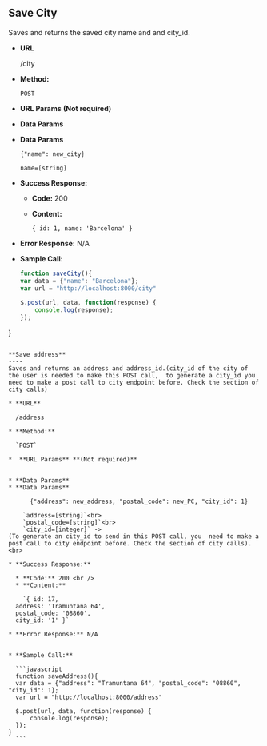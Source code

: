 
**Save City**
----
Saves and returns the saved city name and and city_id.

* **URL**

  /city

* **Method:**

  `POST`

*  **URL Params** **(Not required)**


* **Data Params**
* **Data Params**

      {"name": new_city}

    `name=[string]`<br>

* **Success Response:**

  * **Code:** 200 <br />
  * **Content:**

    `{ id: 1,
  name: 'Barcelona' }`

* **Error Response:** N/A


* **Sample Call:**

  ```javascript
  function saveCity(){
  var data = {"name": "Barcelona"};
  var url = "http://localhost:8000/city"

  $.post(url, data, function(response) {
      console.log(response);
  });
}
  ```

  **Save address**
  ----
  Saves and returns an address and address_id.(city_id of the city of the user is needed to make this POST call,  to generate a city_id you need to make a post call to city endpoint before. Check the section of city calls)

  * **URL**

    /address

  * **Method:**

    `POST`

  *  **URL Params** **(Not required)**


  * **Data Params**
  * **Data Params**

        {"address": new_address, "postal_code": new_PC, "city_id": 1}

      `address=[string]`<br>
      `postal_code=[string]`<br>
      `city_id=[integer]` ->
  (To generate an city_id to send in this POST call, you  need to make a post call to city endpoint before. Check the section of city calls).<br>

  * **Success Response:**

    * **Code:** 200 <br />
    * **Content:**

      `{ id: 17,
    address: 'Tramuntana 64',
    postal_code: '08860',
    city_id: '1' }`

  * **Error Response:** N/A


  * **Sample Call:**

    ```javascript
    function saveAddress(){
    var data = {"address": "Tramuntana 64", "postal_code": "08860", "city_id": 1};
    var url = "http://localhost:8000/address"

    $.post(url, data, function(response) {
        console.log(response);
    });
  }
    ```
